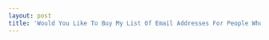 ```yaml
---
layout: post
title: 'Would You Like To Buy My List Of Email Addresses For People Who Sell Corporate User Leads?'
---
```


